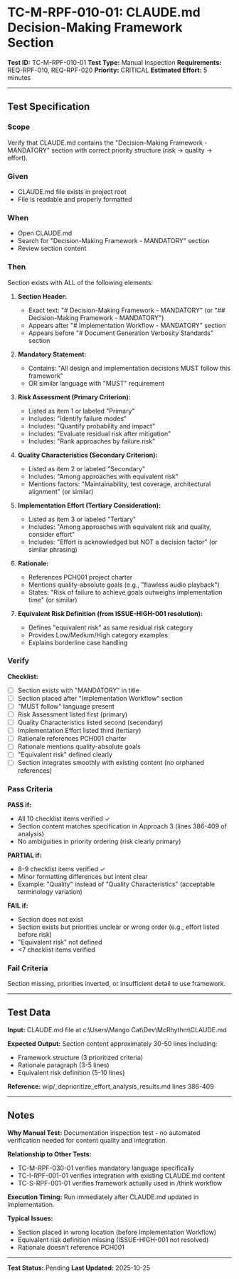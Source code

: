 # TC-M-RPF-010-01: CLAUDE.md Decision-Making Framework Section

**Test ID:** TC-M-RPF-010-01
**Test Type:** Manual Inspection
**Requirements:** REQ-RPF-010, REQ-RPF-020
**Priority:** CRITICAL
**Estimated Effort:** 5 minutes

---

## Test Specification

### Scope
Verify that CLAUDE.md contains the "Decision-Making Framework - MANDATORY" section with correct priority structure (risk → quality → effort).

### Given
- CLAUDE.md file exists in project root
- File is readable and properly formatted

### When
- Open CLAUDE.md
- Search for "Decision-Making Framework - MANDATORY" section
- Review section content

### Then
Section exists with ALL of the following elements:

1. **Section Header:**
   - Exact text: "# Decision-Making Framework - MANDATORY" (or "## Decision-Making Framework - MANDATORY")
   - Appears after "# Implementation Workflow - MANDATORY" section
   - Appears before "# Document Generation Verbosity Standards" section

2. **Mandatory Statement:**
   - Contains: "All design and implementation decisions MUST follow this framework"
   - OR similar language with "MUST" requirement

3. **Risk Assessment (Primary Criterion):**
   - Listed as item 1 or labeled "Primary"
   - Includes: "Identify failure modes"
   - Includes: "Quantify probability and impact"
   - Includes: "Evaluate residual risk after mitigation"
   - Includes: "Rank approaches by failure risk"

4. **Quality Characteristics (Secondary Criterion):**
   - Listed as item 2 or labeled "Secondary"
   - Includes: "Among approaches with equivalent risk"
   - Mentions factors: "Maintainability, test coverage, architectural alignment" (or similar)

5. **Implementation Effort (Tertiary Consideration):**
   - Listed as item 3 or labeled "Tertiary"
   - Includes: "Among approaches with equivalent risk and quality, consider effort"
   - Includes: "Effort is acknowledged but NOT a decision factor" (or similar phrasing)

6. **Rationale:**
   - References PCH001 project charter
   - Mentions quality-absolute goals (e.g., "flawless audio playback")
   - States: "Risk of failure to achieve goals outweighs implementation time" (or similar)

7. **Equivalent Risk Definition (from ISSUE-HIGH-001 resolution):**
   - Defines "equivalent risk" as same residual risk category
   - Provides Low/Medium/High category examples
   - Explains borderline case handling

### Verify

**Checklist:**
- [ ] Section exists with "MANDATORY" in title
- [ ] Section placed after "Implementation Workflow" section
- [ ] "MUST follow" language present
- [ ] Risk Assessment listed first (primary)
- [ ] Quality Characteristics listed second (secondary)
- [ ] Implementation Effort listed third (tertiary)
- [ ] Rationale references PCH001 charter
- [ ] Rationale mentions quality-absolute goals
- [ ] "Equivalent risk" defined clearly
- [ ] Section integrates smoothly with existing content (no orphaned references)

### Pass Criteria

**PASS if:**
- All 10 checklist items verified ✓
- Section content matches specification in Approach 3 (lines 386-409 of analysis)
- No ambiguities in priority ordering (risk clearly primary)

**PARTIAL if:**
- 8-9 checklist items verified ✓
- Minor formatting differences but intent clear
- Example: "Quality" instead of "Quality Characteristics" (acceptable terminology variation)

**FAIL if:**
- Section does not exist
- Section exists but priorities unclear or wrong order (e.g., effort listed before risk)
- "Equivalent risk" not defined
- <7 checklist items verified

### Fail Criteria

Section missing, priorities inverted, or insufficient detail to use framework.

---

## Test Data

**Input:** CLAUDE.md file at c:\Users\Mango Cat\Dev\McRhythm\CLAUDE.md

**Expected Output:** Section content approximately 30-50 lines including:
- Framework structure (3 prioritized criteria)
- Rationale paragraph (3-5 lines)
- Equivalent risk definition (5-10 lines)

**Reference:** wip/_deprioritize_effort_analysis_results.md lines 386-409

---

## Notes

**Why Manual Test:**
Documentation inspection test - no automated verification needed for content quality and integration.

**Relationship to Other Tests:**
- TC-M-RPF-030-01 verifies mandatory language specifically
- TC-I-RPF-001-01 verifies integration with existing CLAUDE.md content
- TC-S-RPF-001-01 verifies framework actually used in /think workflow

**Execution Timing:**
Run immediately after CLAUDE.md updated in implementation.

**Typical Issues:**
- Section placed in wrong location (before Implementation Workflow)
- Equivalent risk definition missing (ISSUE-HIGH-001 not resolved)
- Rationale doesn't reference PCH001

---

**Test Status:** Pending
**Last Updated:** 2025-10-25
